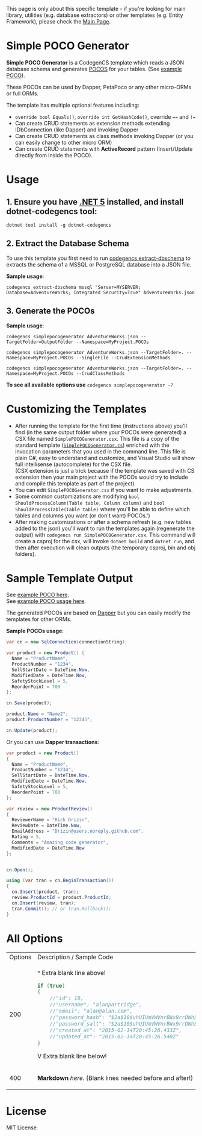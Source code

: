 This page is only about this specific template - if you're looking for main library, utilities (e.g. database extractors) or other templates (e.g. Entity Framework), please check the [Main Page](https://github.com/Drizin/CodegenCS/).

# Simple POCO Generator

**Simple POCO Generator** is a CodegenCS template which reads a JSON database schema and generates [POCOS](https://stackoverflow.com/a/250006/3606250) for your tables. (See [example POCO](https://github.com/Drizin/CodegenCS/blob/master/src/CodegenCS.DbSchema.Templates/SimplePOCOGenerator/SampleOutput/Product.generated.cs)).

These POCOs can be used by Dapper, PetaPoco or any other micro-ORMs or full ORMs.

The template has multiple optional features including: 

* `override bool Equals()`, `override int GetHashCode()`, override `==` and `!=`
* Can create CRUD statements as extension methods extending IDbConnection (like Dapper) and invoking Dapper
* Can create CRUD statements as class methods invoking Dapper (or you can easily change to other micro ORM)
* Can create CRUD statements with **ActiveRecord** pattern (Insert/Update directly from inside the POCO).

# Usage

## 1. Ensure you have [.NET 5](https://dotnet.microsoft.com/download/dotnet/5.0) installed, and install **dotnet-codegencs tool**:

```dotnet tool install -g dotnet-codegencs```

## 2. Extract the Database Schema

To use this template you first need to run [codegencs extract-dbschema](https://github.com/Drizin/CodegenCS#dotnet-codegencs-extract-dbschema) to extracts the schema of a MSSQL or PostgreSQL database into a JSON file.

**Sample usage**:

```codegencs extract-dbschema mssql "Server=MYSERVER; Database=AdventureWorks; Integrated Security=True" AdventureWorks.json```

## 3. Generate the POCOs

**Sample usage**:

```codegencs simplepocogenerator AdventureWorks.json --TargetFolder=OutputFolder --Namespace=MyProject.POCOs```

```codegencs simplepocogenerator AdventureWorks.json --TargetFolder=. --Namespace=MyProject.POCOs --SingleFile --CrudExtensionMethods```

```codegencs simplepocogenerator AdventureWorks.json --TargetFolder=. --Namespace=MyProject.POCOs --CrudClassMethods```

**To see all available options use** ```codegencs simplepocogenerator -?```

# <a name="customizing"></a>Customizing the Templates

- After running the template for the first time (instructions above) you'll find (in the same output folder where your POCOs were generated) a CSX file named `SimplePOCOGenerator.csx`.
  This file is a copy of the standard template ([`SimplePOCOGenerator.cs`](https://github.com/Drizin/CodegenCS/blob/master/src/CodegenCS.DbSchema.Templates/SimplePOCOGenerator/SimplePOCOGenerator.cs)) enriched with the invocation parameters that you used in the command line.
  This file is plain C#, easy to understand and customize, and Visual Studio will show full intellisense (autocomplete) for the CSX file.  
  (CSX extension is just a trick because if the template was saved with CS extension then your main project with the POCOs would try to include and compile this template as part of the project)
- You can edit `SimplePOCOGenerator.csx` if you want to make adjustments. 
- Some common customizations are modifying `bool ShouldProcessColumn(Table table, Column column)` and `bool ShouldProcessTable(Table table)` where you'll be able to define which tables and columns you want (or don't want) POCOs.')
- After making customizations or after a schema refresh (e.g. new tables added to the json) you'll want to run the templates again (regenerate the output) with `codegencs run SimplePOCOGenerator.csx`.
  This command will create a csproj for the csx, will invoke `dotnet build` and `dotnet run`, and then after execution will clean outputs (the temporary csproj, bin and obj folders).

# Sample Template Output

See [example POCO here](https://github.com/Drizin/CodegenCS/blob/master/src/CodegenCS.DbSchema.Templates/SimplePOCOGenerator/SampleOutput/Product.generated.cs).  
See [example POCO usage here](https://github.com/Drizin/CodegenCS/blob/master/src/CodegenCS.Tests/POCOTests/POCOTests.cs).

The generated POCOs are based on [Dapper](https://github.com/DapperLib/Dapper) but you can easily modify the templates for other ORMs.

**Sample POCOs usage**:

```cs
var cn = new SqlConnection(connectionString);

var product = new Product() { 
  Name = "ProductName", 
  ProductNumber = "1234", 
  SellStartDate = DateTime.Now, 
  ModifiedDate = DateTime.Now, 
  SafetyStockLevel = 5, 
  ReorderPoint = 700 
};

cn.Save(product);

product.Name = "Name2";
product.ProductNumber = "12345";

cn.Update(product);
```

Or you can use **Dapper transactions**:

```cs
var product = new Product()
{
  Name = "ProductName",
  ProductNumber = "1234",
  SellStartDate = DateTime.Now,
  ModifiedDate = DateTime.Now,
  SafetyStockLevel = 5,
  ReorderPoint = 700
};

var review = new ProductReview()
{
  ReviewerName = "Rick Drizin",
  ReviewDate = DateTime.Now,
  EmailAddress = "Drizin@users.noreply.github.com",
  Rating = 5,
  Comments = "Amazing code generator",
  ModifiedDate = DateTime.Now
};


cn.Open();

using (var tran = cn.BeginTransaction())
{
  cn.Insert(product, tran);
  review.ProductId = product.ProductId;
  cn.Insert(review, tran);
  tran.Commit(); // or tran.Rollback();
}
```

# All Options

<table>
<tr>
<td> Options </td> <td> Description / Sample Code </td>
</tr>
<tr>
<td> 200 </td>
<td>

^ Extra blank line above!
```cs
if (true)
{
    //"id": 10,
    //"username": "alanpartridge",
    //"email": "alan@alan.com",
    //"password_hash": "$2a$10$uhUIUmVWVnrBWx9rrDWhS.CPCWCZsyqqa8./whhfzBZydX7yvahHS",
    //"password_salt": "$2a$10$uhUIUmVWVnrBWx9rrDWhS.",
    //"created_at": "2015-02-14T20:45:26.433Z",
    //"updated_at": "2015-02-14T20:45:26.540Z"
}
```
V Extra blank line below!

</td>
</tr>
<tr>
<td> 400 </td>
<td>

**Markdown** _here_. (Blank lines needed before and after!)

</td>
</tr>
</table>



# License
MIT License
